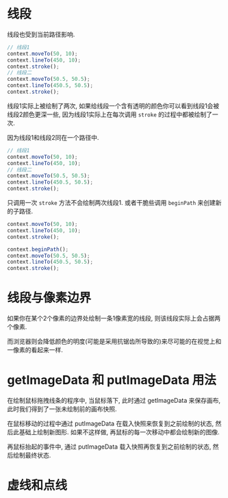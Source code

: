 # 线段

线段也受到当前路径影响.

```javascript
// 线段1
context.moveTo(50, 10);
context.lineTo(450, 10);
context.stroke();
// 线段二
context.moveTo(50.5, 50.5);
context.lineTo(450.5, 50.5);
context.stroke();
```

线段1实际上被绘制了两次, 如果给线段一个含有透明的颜色你可以看到线段1会被线段2颜色更深一些, 因为线段1实际上在每次调用 `stroke` 的过程中都被绘制了一次.

因为线段1和线段2同在一个路径中.

```javascript
// 线段1
context.moveTo(50, 10);
context.lineTo(450, 10);
// 线段二
context.moveTo(50.5, 50.5);
context.lineTo(450.5, 50.5);
context.stroke();
```

只调用一次 `stroke` 方法不会绘制两次线段1. 或者干脆些调用 `beginPath` 来创建新的子路径.

```javascript
context.moveTo(50, 10);
context.lineTo(450, 10);
context.stroke();

context.beginPath();
context.moveTo(50.5, 50.5);
context.lineTo(450.5, 50.5);
context.stroke();
```

# 线段与像素边界

如果你在某个2个像素的边界处绘制一条1像素宽的线段, 则该线段实际上会占据两个像素.

而浏览器则会降低颜色的明度(可能是采用抗锯齿所导致的)来尽可能的在视觉上和一像素的看起来一样.

# getImageData 和 putImageData 用法

在绘制鼠标拖拽线条的程序中, 当鼠标落下, 此时通过 getImageData 来保存画布, 此时我们得到了一张未绘制前的画布快照.  

在鼠标移动的过程中通过 putImageData 在载入快照来恢复到之前绘制的状态, 然后此基础上绘制新图形. 如果不这样做, 再鼠标的每一次移动中都会绘制新的图像.  

再鼠标抬起的事件中, 通过 putImageData 载入快照再恢复到之前绘制的状态, 然后绘制最终状态.


# 虚线和点线
